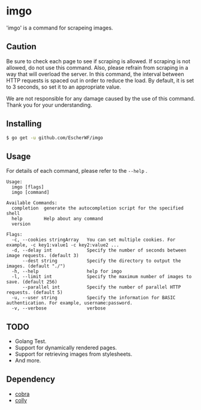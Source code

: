 # imgo

'imgo' is a command for scrapeing images.

## Caution
Be sure to check each page to see if scraping is allowed. If scraping is not allowed, do not use this command. Also, please refrain from scraping in a way that will overload the server. In this command, the interval between HTTP requests is spaced out in order to reduce the load. By default, it is set to 3 seconds, so set it to an appropriate value.

We are not responsible for any damage caused by the use of this command. Thank you for your understanding.

## Installing
```sh
$ go get -u github.com/EscherWF/imgo
```

## Usage

For details of each command, please refer to the `--help` .

```
Usage:
  imgo [flags]
  imgo [command]

Available Commands:
  completion  generate the autocompletion script for the specified shell
  help        Help about any command
  version

Flags:
  -c, --cookies stringArray   You can set multiple cookies. For example, -c key1:value1 -c key2:value2 ...
  -d, --delay int             Specify the number of seconds between image requests. (default 3)
      --dest string           Specify the directory to output the images. (default "./")
  -h, --help                  help for imgo
  -l, --limit int             Specify the maximum number of images to save. (default 256)
      --parallel int          Specify the number of parallel HTTP requests. (default 5)
  -u, --user string           Specify the information for BASIC authentication. For example, username:password.
  -v, --verbose               verbose

```

## TODO
- Golang Test.
- Support for dynamically rendered pages.
- Support for retrieving images from stylesheets.
- And more.

## Dependency
- [cobra](https://github.com/spf13/cobra)
- [colly](https://github.com/gocolly/colly)

